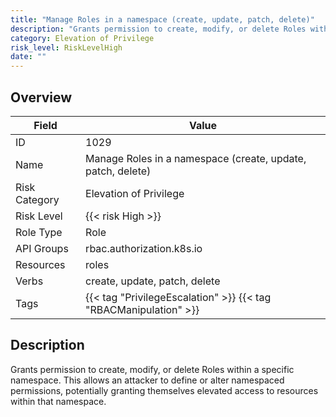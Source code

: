 ```yaml
---
title: "Manage Roles in a namespace (create, update, patch, delete)"
description: "Grants permission to create, modify, or delete Roles within a specific namespace. This allows an attacker to define or alter namespaced permissions, potentially granting themselves elevated access to resources within that namespace."
category: Elevation of Privilege
risk_level: RiskLevelHigh
date: ""
---
```


## Overview

| Field         | Value                                                            |
| ------------- | ---------------------------------------------------------------- |
| ID            | 1029                                                             |
| Name          | Manage Roles in a namespace (create, update, patch, delete)      |
| Risk Category | Elevation of Privilege                                           |
| Risk Level    | {{< risk High >}}                                                |
| Role Type     | Role                                                             |
| API Groups    | rbac.authorization.k8s.io                                        |
| Resources     | roles                                                            |
| Verbs         | create, update, patch, delete                                    |
| Tags          | {{< tag "PrivilegeEscalation" >}} {{< tag "RBACManipulation" >}} |

## Description

Grants permission to create, modify, or delete Roles within a specific namespace. This allows an attacker to define or alter namespaced permissions, potentially granting themselves elevated access to resources within that namespace.
